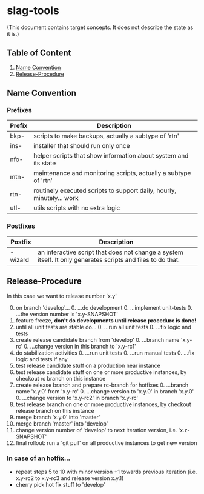 # slag-tools
(This document contains target concepts. It does not describe the state as it is.)

## Table of Content
1. [Name Convention](#name-convention)
2. [Release-Procedure](#release-procedure)

## Name Convention
### Prefixes
|Prefix|Description|
|---|---|
|bkp-|scripts to make backups, actually a subtype of 'rtn'|
|ins-|installer that should run only once|
|nfo-|helper scripts that show information about system and its state|
|mtn-|maintenance and monitoring scripts, actually a subtype of 'rtn'|
|rtn-|routinely executed scripts to support daily, hourly, minutely... work|
|utl-|utils scripts with no extra logic|
### Postfixes

|Postfix|Description|
|---|---|
|-wizard|an interactive script that does not change a system itself. It only generates scripts and files to do that.|

## Release-Procedure

In this case we want to release number 'x.y'

0. on branch 'develop'...
    0. ...do development
    0. ...implement unit-tests
    0. ...the version number is 'x.y-SNAPSHOT'
0. feature freeze, **don't do developments until release procedure is done!**
0. until all unit tests are stable do...
    0. ...run all unit tests
    0. ...fix logic and tests
0. create release candidate branch from 'develop'
    0. ...branch name 'x.y-rc'
    0. ...change version in this branch to 'x.y-rc1'
0. do stabilization activities
    0. ...run unit tests
    0. ...run manual tests
    0. ...fix logic and tests if any
0. test release candidate stuff on a production near instance
0. test release candidate stuff on one or more productive instances, by checkout rc branch on this instance
0. create release branch and prepare rc-branch for hotfixes
     0. ...branch name 'x.y.0' from 'x.y-rc'
     0. ...change version to 'x.y.0' in branch 'x.y.0'
     0. ...change version to 'x.y-rc2' in branch 'x.y-rc'
0. test release branch on one or more productive instances, by checkout release branch on this instance
0. merge branch 'x.y.0' into 'master'
0. merge branch 'master' into 'develop'
0. change version number of 'develop' to next iteration version, i.e. 'x.z-SNAPSHOT'
0. final rollout: run a 'git pull' on all productive instances to get new version

### In case of an hotfix...
* repeat steps 5 to 10 with minor version +1 towards previous iteration (i.e. x.y-rc2 to x.y-rc3 and release version x.y.1) 
* cherry pick hot fix stuff to 'develop'




